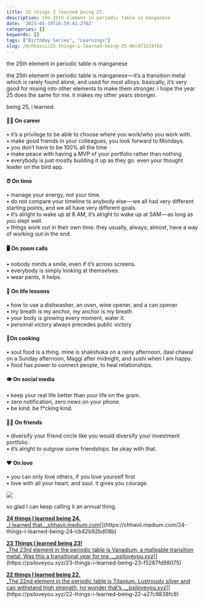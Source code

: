 ```yaml
---
title: 25 things I learned being 25.
description: the 25th element in periodic table is manganese
date: '2021-01-19T16:59:42.278Z'
categories: []
keywords: []
tags: ["Birthday Series", "Learnings"]
slug: /@chhavii/25-things-i-learned-being-25-86c473214f6d
---
```


the 25th element in periodic table is manganese

the 25th element in periodic table is manganese — it’s a transition metal which is rarely found alone, and used for most alloys. basically, it’s very good for mixing into other elements to make them stronger. i hope the year 25 does the same for me. it makes my other years stronger.

being 25, i learned.

#### 👩‍💻 On career

• it’s a privilege to be able to choose where you work/who you work with.  
• make good friends in your colleagues, you look forward to Mondays.  
• you don’t have to be 100% all the time  
• make peace with having a MVP of your portfolio rather than nothing  
• everybody is just mostly building it up as they go. even your thought leader on the bird app.

#### ⏰ On time

• manage your energy, not your time.  
• do not compare your timeline to anybody else — we all had very different starting points, and we all have very different goals.  
• it’s alright to wake up at 8 AM, it’s alright to wake up at 5AM — as long as you slept well.  
• things work out in their own time. they usually, always, almost, have a way of working out in the end.

#### 🖥 On zoom calls

• nobody minds a smile, even if it’s across screens.  
• everybody is simply looking at themselves.  
• wear pants, it helps.

#### 🦋 On life lessons

• how to use a dishwasher, an oven, wine opener, and a can opener  
• my breath is my anchor, my anchor is my breath  
• your body is growing every moment, water it.  
• personal victory always precedes public victory

#### 🍕On cooking

• soul food is a thing. mine is shakshuka on a rainy afternoon, daal chawal on a Sunday afternoon, Maggi after midnight, and sushi when I am happy.  
• food has power to connect people, to heal relationships.

#### **👁 On social media**

• keep your real life better than your life on the gram.   
• zero notification, zero news on your phone.   
• be kind. be f\*cking kind.

#### 👯‍♀️ On friends

• diversify your friend circle like you would diversify your investment portfolio.  
• it’s alright to outgrow some friendships. be okay with that.

#### ❤️ On love

• you can only love others, if you love yourself first  
• love with all your heart, and soul. it gives you courage.

![](https://cdn-images-1.medium.com/max/800/1*Dv9cttKgMmu5M4B5baERnQ.jpeg)

so glad I can keep calling it an annual thing.

[**24 things I learned being 24.**  
_I learned that.._chhavii.medium.com](https://chhavii.medium.com/24-things-i-learned-being-24-cb42b92bd08b "https://chhavii.medium.com/24-things-i-learned-being-24-cb42b92bd08b")[](https://chhavii.medium.com/24-things-i-learned-being-24-cb42b92bd08b)

[**23 Things I learned being 23!**  
_The 23rd element in the periodic table is Vanadium, a malleable transition metal. Was this a transitional year for me…_psiloveyou.xyz](https://psiloveyou.xyz/23-things-i-learned-being-23-f5287fd98075 "https://psiloveyou.xyz/23-things-i-learned-being-23-f5287fd98075")[](https://psiloveyou.xyz/23-things-i-learned-being-23-f5287fd98075)

[**22 things I learned being 22.**  
_The 22nd element in the periodic table is Titanium. Lustrously silver and can withstand high strength, no wonder that’s…_psiloveyou.xyz](https://psiloveyou.xyz/22-things-i-learned-being-22-a27c9838fc8 "https://psiloveyou.xyz/22-things-i-learned-being-22-a27c9838fc8")[](https://psiloveyou.xyz/22-things-i-learned-being-22-a27c9838fc8)